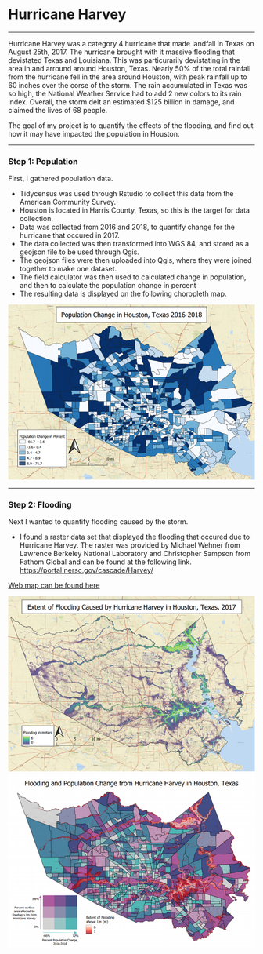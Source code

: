 # Hurricane Harvey

---
Hurricane Harvey was a category 4 hurricane that made landfall in Texas on August 25th, 2017. The hurricane brought with it massive flooding that devistated Texas and Louisiana. This was particurarily devistating in the area in and arround around Houston, Texas. Nearly 50% of the total rainfall from the hurricane fell in the area around Houston, with peak rainfall up to 60 inches over the corse of the storm. The rain accumulated in Texas was so high, the National Weather Service had to add 2 new colors to its rain index. Overall, the storm delt an estimated $125 billion in damage, and claimed the lives of 68 people.

The goal of my project is to quantify the effects of the flooding, and find out how it may have impacted the population in Houston.

---

### Step 1: Population

First, I gathered population data. 
* Tidycensus was used through Rstudio to collect this data from the American Community Survey.
* Houston is located in Harris County, Texas, so this is the target for data collection.
* Data was collected from 2016 and 2018, to quantify change for the hurricane that occured in 2017.
* The data collected was then transformed into WGS 84, and stored as a geojson file to be used through Qgis.
* The geojson files were then uploaded into Qgis, where they were joined together to make one dataset.
* The field calculator was then used to calculated change in population, and then to calculate the population change in percent
* The resulting data is displayed on the following choropleth map.

<img src="images/vector.png"/>

---

### Step 2: Flooding

Next I wanted to quantify flooding caused by the storm.

* I found a raster data set that displayed the flooding that occured due to Hurricane Harvey. The raster was provided by Michael Wehner from Lawrence Berkeley National Laboratory and Christopher Sampson from Fathom Global and can be found at the following link.
https://portal.nersc.gov/cascade/Harvey/




[Web map can be found here](qgis2web_2021_05_20-03_26_41_707581/index.html)

<img src="images/raster.png"/>


<img src="images/bivariate_map.png"/>
